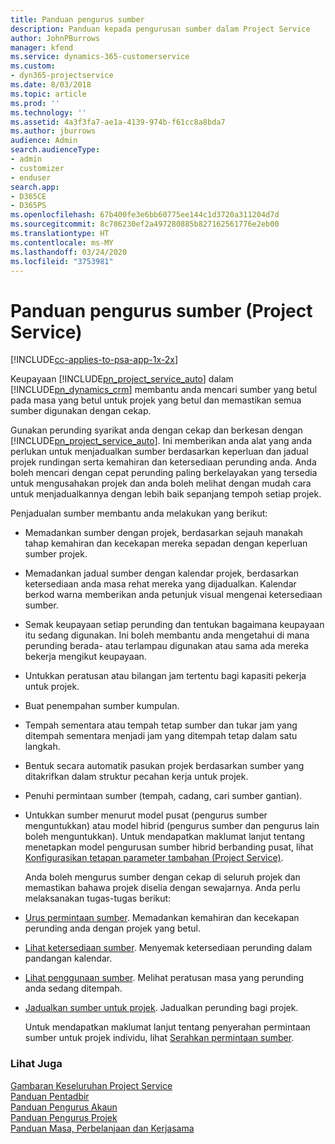 ```yaml
---
title: Panduan pengurus sumber
description: Panduan kepada pengurusan sumber dalam Project Service
author: JohnPBurrows
manager: kfend
ms.service: dynamics-365-customerservice
ms.custom:
- dyn365-projectservice
ms.date: 8/03/2018
ms.topic: article
ms.prod: ''
ms.technology: ''
ms.assetid: 4a3f3fa7-ae1a-4139-974b-f61cc8a8bda7
ms.author: jburrows
audience: Admin
search.audienceType:
- admin
- customizer
- enduser
search.app:
- D365CE
- D365PS
ms.openlocfilehash: 67b400fe3e6bb60775ee144c1d3720a311204d7d
ms.sourcegitcommit: 8c786230ef2a497280885b827162561776e2eb00
ms.translationtype: HT
ms.contentlocale: ms-MY
ms.lasthandoff: 03/24/2020
ms.locfileid: "3753981"
---
```

# <a name="resource-manager-guide-project-service"></a>Panduan pengurus sumber (Project Service)

[!INCLUDE[cc-applies-to-psa-app-1x-2x](../includes/cc-applies-to-psa-app-1x-2x.md)]

Keupayaan [!INCLUDE[pn_project_service_auto](../includes/pn-project-service-auto.md)] dalam [!INCLUDE[pn_dynamics_crm](../includes/pn-dynamics-crm.md)] membantu anda mencari sumber yang betul pada masa yang betul untuk projek yang betul dan memastikan semua sumber digunakan dengan cekap.  
  
 Gunakan perunding syarikat anda dengan cekap dan berkesan dengan [!INCLUDE[pn_project_service_auto](../includes/pn-project-service-auto.md)]. Ini memberikan anda alat yang anda perlukan untuk menjadualkan sumber berdasarkan keperluan dan jadual projek rundingan serta kemahiran dan ketersediaan perunding anda. Anda boleh mencari dengan cepat perunding paling berkelayakan yang tersedia untuk mengusahakan projek dan anda boleh melihat dengan mudah cara untuk menjadualkannya dengan lebih baik sepanjang tempoh setiap projek.  
  
 Penjadualan sumber membantu anda melakukan yang berikut:  
  
- Memadankan sumber dengan projek, berdasarkan sejauh manakah tahap kemahiran dan kecekapan mereka sepadan dengan keperluan sumber projek.  
  
- Memadankan jadual sumber dengan kalendar projek, berdasarkan ketersediaan anda masa rehat mereka yang dijadualkan. Kalendar berkod warna memberikan anda petunjuk visual mengenai ketersediaan sumber.  
  
- Semak keupayaan setiap perunding dan tentukan bagaimana keupayaan itu sedang digunakan. Ini boleh membantu anda mengetahui di mana perunding berada- atau terlampau digunakan atau sama ada mereka bekerja mengikut keupayaan.  
  
- Untukkan peratusan atau bilangan jam tertentu bagi kapasiti pekerja untuk projek.  
  
- Buat penempahan sumber kumpulan.  
  
- Tempah sementara atau tempah tetap sumber dan tukar jam yang ditempah sementara menjadi jam yang ditempah tetap dalam satu langkah.  
  
- Bentuk secara automatik pasukan projek berdasarkan sumber yang ditakrifkan dalam struktur pecahan kerja untuk projek.  
  
- Penuhi permintaan sumber (tempah, cadang, cari sumber gantian).  
  
- Untukkan sumber menurut model pusat (pengurus sumber menguntukkan) atau model hibrid (pengurus sumber dan pengurus lain boleh menguntukkan). Untuk mendapatkan maklumat lanjut tentang menetapkan model pengurusan sumber hibrid berbanding pusat, lihat [Konfigurasikan tetapan parameter tambahan (Project Service)](../project-service/configure-additional-parameters-settings.md).  
  
  Anda boleh mengurus sumber dengan cekap di seluruh projek dan memastikan bahawa projek diselia dengan sewajarnya. Anda perlu melaksanakan tugas-tugas berikut:  
  
- [Urus permintaan sumber](../project-service/manage-resource-requests.md). Memadankan kemahiran dan kecekapan perunding anda dengan projek yang betul.  
  
- [Lihat ketersediaan sumber](../project-service/view-resource-availability.md). Menyemak ketersediaan perunding dalam pandangan kalendar.  
  
- [Lihat penggunaan sumber](../project-service/view-resource-utilization.md). Melihat peratusan masa yang perunding anda sedang ditempah.  
  
- [Jadualkan sumber untuk projek](../project-service/schedule-resources-project.md). Jadualkan perunding bagi projek.  
  
  Untuk mendapatkan maklumat lanjut tentang penyerahan permintaan sumber untuk projek individu, lihat [Serahkan permintaan sumber](../project-service/submit-resource-requests.md).  
  
### <a name="see-also"></a>Lihat Juga  
 [Gambaran Keseluruhan Project Service](../project-service/overview.md)   
 [Panduan Pentadbir](../project-service/admin-guide.md)   
 [Panduan Pengurus Akaun](../project-service/account-manager-guide.md)   
 [Panduan Pengurus Projek](../project-service/project-manager-guide.md)   
 [Panduan Masa, Perbelanjaan dan Kerjasama](../project-service/time-expense-collaboration-guide.md)
